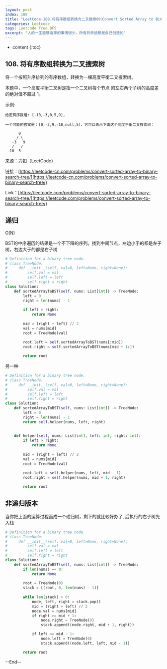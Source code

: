```yaml
---
layout: post
index: 108
title: "LeetCode-108.将有序数组转换为二叉搜索树(Convert Sorted Array to Binary Search Tree)"
categories: Leetcode
tags: Leetcode Tree DFS
excerpt: "人的一生能够选择的事情很少，所有的奇迹都是自己创造的"
---
```


* content
{:toc}

## 108. 将有序数组转换为二叉搜索树

将一个按照升序排列的有序数组，转换为一棵高度平衡二叉搜索树。

本题中，一个高度平衡二叉树是指一个二叉树每个节点 的左右两个子树的高度差的绝对值不超过 1。

示例:

```
给定有序数组: [-10,-3,0,5,9],

一个可能的答案是：[0,-3,9,-10,null,5]，它可以表示下面这个高度平衡二叉搜索树：

      0
     / \
   -3   9
   /   /
 -10  5
```

来源：力扣（LeetCode）

链接：[https://leetcode-cn.com/problems/convert-sorted-array-to-binary-search-tree/](https://leetcode-cn.com/problems/convert-sorted-array-to-binary-search-tree/)

Link：[https://leetcode.com/problems/convert-sorted-array-to-binary-search-tree/](https://leetcode.com/problems/convert-sorted-array-to-binary-search-tree/)

## 递归

O(N)

BST的中序遍历的结果是一个不下降的序列。找到中间节点，左边小于的都是左子树，右边大于的都是右子树

```python
# Definition for a binary tree node.
# class TreeNode:
#     def __init__(self, val=0, left=None, right=None):
#         self.val = val
#         self.left = left
#         self.right = right
class Solution:
    def sortedArrayToBST(self, nums: List[int]) -> TreeNode:
        left = 0
        right = len(nums) - 1
        
        if left > right:
            return None
            
        mid = (right + left) // 2
        val = nums[mid]
        root = TreeNode(val)
        
        root.left = self.sortedArrayToBST(nums[:mid])
        root.right = self.sortedArrayToBST(nums[mid + 1:])

        return root
```

另一种

```python
# Definition for a binary tree node.
# class TreeNode:
#     def __init__(self, val=0, left=None, right=None):
#         self.val = val
#         self.left = left
#         self.right = right
class Solution:
    def sortedArrayToBST(self, nums: List[int]) -> TreeNode:
        left = 0
        right = len(nums) - 1
        return self.helper(nums, left, right)
        
        
    def helper(self, nums: List[int], left: int, right: int):
        if left > right:
            return None
            
        mid = (right + left) // 2
        val = nums[mid]
        root = TreeNode(val)
        
        root.left = self.helper(nums, left, mid - 1)
        root.right = self.helper(nums, mid + 1, right)

        return root
```

## 非递归版本

当你把上面的运算过程画成一个递归树，剩下的就比较好办了, 后执行的右子树先入栈

```python
# Definition for a binary tree node.
# class TreeNode:
#     def __init__(self, val=0, left=None, right=None):
#         self.val = val
#         self.left = left
#         self.right = right
class Solution:
    def sortedArrayToBST(self, nums: List[int]) -> TreeNode:
        if len(nums) == 0:
            return None
        
        root = TreeNode(0)
        stack = [(root, 0, len(nums) - 1)]
 
        while len(stack) > 0:
            node, left, right = stack.pop()
            mid = (right + left) // 2    
            node.val = nums[mid]
            if right >= mid + 1:
                node.right = TreeNode(0)
                stack.append((node.right, mid + 1, right))

            if left <= mid - 1:
                node.left = TreeNode(0)
                stack.append((node.left, left, mid - 1))

        return root
```

--End--


